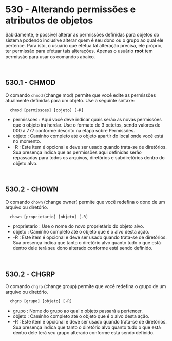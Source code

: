 # 530 - Alterando permissões e atributos de objetos

Sabidamente, é possível alterar as permissões definidas para objetos do sistema podendo inclusive
alterar quem é seu dono ou o grupo ao qual ele pertence. Para isto, o usuário que efetua tal
alteração precisa, ele próprio, ter permissão para efetuar tais alterações.
Apenas o usuário **root** tem permissão para usar os comandos abaixo.



&nbsp;

## 530.1 - CHMOD

O comando ``chmod`` (change mod) permite que você edite as permissões atualmente definidas para
um objeto.
Use a seguinte sintaxe:

``` shell
  chmod [permissoes] [objeto] [-R]
```

* permissoes    : Aqui você deve indicar quais serão as novas permissões que o objeto irá herdar.
                  Use o formato de 3 octetos, sendo valores de 000 à 777 conforme descrito na
                  etapa sobre Permissões.
* objeto        : Caminho completo até o objeto apartir do local onde você está no momento.
* -R            : Este item é opcional e deve ser usado quando trata-se de diretórios.
                  Sua presença indica que as permissões aqui definidas serão repassadas para todos
                  os arquivos, diretórios e subdiretórios dentro do objeto alvo.



&nbsp;

## 530.2 - CHOWN

O comando ``chown`` (change owner) permite que você redefina o dono de um arquivo ou diretório.

``` shell
  chown [proprietario] [objeto] [-R]
```

* proprietario  : Use o nome do novo proprietário do objeto alvo.
* objeto        : Caminho completo até o objeto que é o alvo desta ação.
* -R            : Este item é opcional e deve ser usado quando trata-se de diretórios.
                  Sua presença indica que tanto o diretório alvo quanto tudo o que está dentro dele
                  terá seu dono alterado conforme está sendo definido.



&nbsp;

## 530.2 - CHGRP

O comando ``chgrp`` (change group) permite que você redefina o grupo de um arquivo ou diretório.

``` shell
  chgrp [grupo] [objeto] [-R]
```

* grupo         : Nome do grupo ao qual o objeto passará a pertencer.
* objeto        : Caminho completo até o objeto que é o alvo desta ação.
* -R            : Este item é opcional e deve ser usado quando trata-se de diretórios.
                  Sua presença indica que tanto o diretório alvo quanto tudo o que está dentro dele
                  terá seu grupo alterado conforme está sendo definido.
